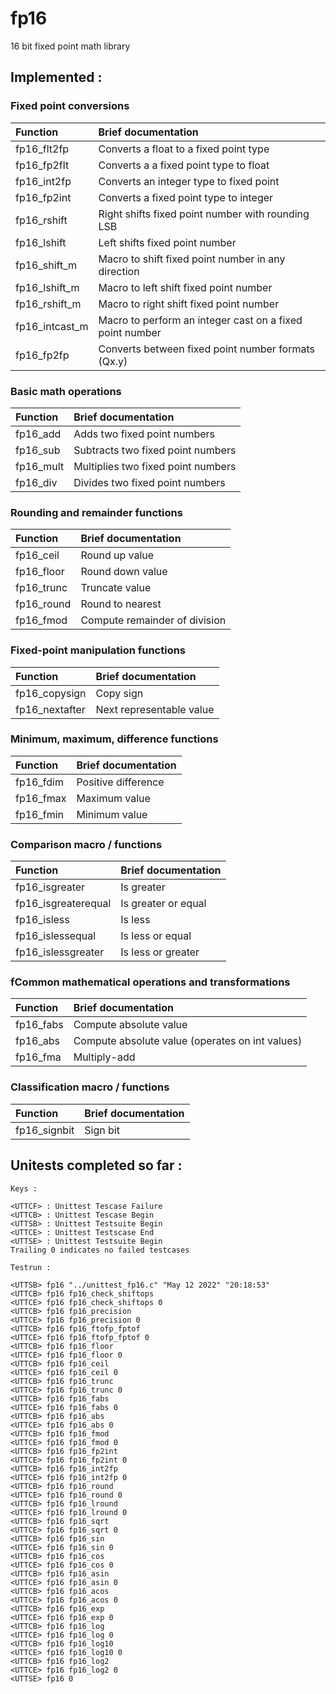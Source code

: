 # fp16
16 bit fixed point math library  

## Implemented :
### Fixed point conversions  
|Function|Brief documentation|
|:-|:-|
|fp16_flt2fp|Converts a float to a fixed point type|
|fp16_fp2flt|Converts a a fixed point type to float|  
|fp16_int2fp|Converts an integer type to fixed point|
|fp16_fp2int|Converts a fixed point type to integer|
|fp16_rshift|Right shifts fixed point number with rounding LSB|
|fp16_lshift|Left shifts fixed point number|
|fp16_shift_m|Macro to shift fixed point number in any direction|
|fp16_lshift_m|Macro to left shift fixed point number|
|fp16_rshift_m|Macro to right shift fixed point number|
|fp16_intcast_m|Macro to perform an integer cast on a fixed point number|
|fp16_fp2fp|Converts between fixed point number formats (Qx.y)|

### Basic math operations 
|Function|Brief documentation|
|:-|:-|
fp16_add|Adds two fixed point numbers|
fp16_sub|Subtracts two fixed point numbers|
fp16_mult|Multiplies two fixed point numbers|
fp16_div|Divides two fixed point numbers|

### Rounding and remainder functions
|Function|Brief documentation|
|:-|:-|
|fp16_ceil|Round up value|
|fp16_floor|Round down value|
|fp16_trunc|Truncate value|
|fp16_round|Round to nearest|
|fp16_fmod|Compute remainder of division|


### Fixed-point manipulation functions
|Function|Brief documentation|
|:-|:-|
|fp16_copysign|Copy sign|
|fp16_nextafter| Next representable value|

### Minimum, maximum, difference functions
|Function|Brief documentation|
|:-|:-|
|fp16_fdim|Positive difference|
|fp16_fmax|Maximum value|
|fp16_fmin|Minimum value|

### Comparison macro / functions 
|Function|Brief documentation|
|:-|:-|
|fp16_isgreater|Is greater|
|fp16_isgreaterequal|Is greater or equal|
|fp16_isless|Is less|
|fp16_islessequal|Is less or equal|
|fp16_islessgreater|Is less or greater|

### fCommon mathematical operations and transformations 
|Function|Brief documentation|
|:-|:-|
|fp16_fabs|Compute absolute value|
|fp16_abs|Compute absolute value (operates on int values)|
|fp16_fma|Multiply-add|

### Classification macro / functions 
|Function|Brief documentation|
|:-|:-|
|fp16_signbit|Sign bit|


## Unitests completed so far :

```
Keys :

<UTTCF> : Unittest Tescase Failure 
<UTTCB> : Unittest Tescase Begin 
<UTTSB> : Unittest Testsuite Begin 
<UTTCE> : Unittest Testscase End 
<UTTSE> : Unittest Testsuite Begin     
Trailing 0 indicates no failed testcases    

Testrun :

<UTTSB> fp16 "../unittest_fp16.c" "May 12 2022" "20:18:53"
<UTTCB> fp16 fp16_check_shiftops
<UTTCE> fp16 fp16_check_shiftops 0
<UTTCB> fp16 fp16_precision
<UTTCE> fp16 fp16_precision 0
<UTTCB> fp16 fp16_ftofp_fptof
<UTTCE> fp16 fp16_ftofp_fptof 0
<UTTCB> fp16 fp16_floor
<UTTCE> fp16 fp16_floor 0
<UTTCB> fp16 fp16_ceil
<UTTCE> fp16 fp16_ceil 0
<UTTCB> fp16 fp16_trunc
<UTTCE> fp16 fp16_trunc 0
<UTTCB> fp16 fp16_fabs
<UTTCE> fp16 fp16_fabs 0
<UTTCB> fp16 fp16_abs
<UTTCE> fp16 fp16_abs 0
<UTTCB> fp16 fp16_fmod
<UTTCE> fp16 fp16_fmod 0
<UTTCB> fp16 fp16_fp2int
<UTTCE> fp16 fp16_fp2int 0
<UTTCB> fp16 fp16_int2fp
<UTTCE> fp16 fp16_int2fp 0
<UTTCB> fp16 fp16_round
<UTTCE> fp16 fp16_round 0
<UTTCB> fp16 fp16_lround
<UTTCE> fp16 fp16_lround 0
<UTTCB> fp16 fp16_sqrt
<UTTCE> fp16 fp16_sqrt 0
<UTTCB> fp16 fp16_sin
<UTTCE> fp16 fp16_sin 0
<UTTCB> fp16 fp16_cos
<UTTCE> fp16 fp16_cos 0
<UTTCB> fp16 fp16_asin
<UTTCE> fp16 fp16_asin 0
<UTTCB> fp16 fp16_acos
<UTTCE> fp16 fp16_acos 0
<UTTCB> fp16 fp16_exp
<UTTCE> fp16 fp16_exp 0
<UTTCB> fp16 fp16_log
<UTTCE> fp16 fp16_log 0
<UTTCB> fp16 fp16_log10
<UTTCE> fp16 fp16_log10 0
<UTTCB> fp16 fp16_log2
<UTTCE> fp16 fp16_log2 0
<UTTSE> fp16 0


```
